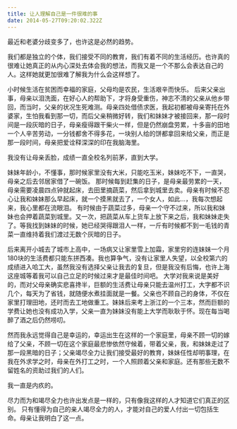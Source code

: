 ```yaml
---
title: 让人理解自己是一件很难的事
date: 2014-05-27T09:20:02.322Z
---
```


最近和老婆分歧变多了，也许这是必然的趋势。

我们都是独立的个体，我们接受不同的教育，我们有着不同的生活经历。也许真的很难让她真正的从内心深处去体会我的想法，而我又是一个不那么会表达自己的人。这样她就更加很难了解我为什么会这样想了。

小时候生活在贫困而幸福的家庭，父母均是农民，生活艰辛而快乐。
后来父亲出事，母亲以泪洗面，在好心人的帮助下，才将身受重伤，神志不清的父亲从他乡带回，而当时，父亲的状况生死难测。母亲四处借债求医，我起初都被母亲寄托在外婆家，生怕我看到那一切，而后父亲稍微好转，我们和妹妹才被接回来，那一段时间是一段灰暗的日子，母亲瘦得跟干柴火一样，但是仍然崩盘劳累，十多亩的田地一个人辛苦劳动，一分钱都舍不得多花，一块别人给的饼都拿回来给父亲，而正是那一段时间，母亲把爱诠释深深的印在我脑海里。

我没有让母亲丢脸，成绩一直全校名列前茅，直到大学。

妹妹年龄小，不懂事，那时候家里没有大米，只能吃玉米，妹妹吃不下，一直哭，母亲之后去邻居家借了一碗饭。
那时候每到赶集的日子，是母亲最劳累的一天，母亲需要凌晨四点钟就起床，去田里摘蔬菜，然后拿到城里去卖。母亲有时候不忍心让我和妹妹那么早起床，就一个摸黑就去了，一个女人，如此...，我每次想起来，我心里都在流眼泪。
有时候由于蔬菜过多，母亲一个守不过来，所以我和妹妹也会押着蔬菜到城里。又一次，把蔬菜从车上货车上放下来之后，我和妹妹走失了。等我找到妹妹的时候，她已经哭得跟泪人一样，一斤有时候都不到一毛钱的青菜一直维持着我们渡过无数个灰暗的日子。

后来离开小城去了城市上高中，一场病又让家里雪上加霜，家里穷的连妹妹一个月180块的生活费都只能东拼西凑。我也算争气，没有让家里人失望，以全校第六的成绩进入哈工大，虽然我没有选择父亲让我去的复旦，但是我没有后悔，也许上海这座城等着我可以自己立足的时候过来才是最佳时间吧。
大学对我来说是美好的，而对父母亲确实悲喜搀半，巨额的生活费让母亲只能去温州打工，大字都不识几个，每天为了省钱，就随便水煮挂面就是一餐。父亲也不顾自己的身体，不仅在家里打理田地，还时而去工地做重工。妹妹后来考上浙江的一个三本，然而巨额的学费让她也没有成功入学，父亲一直为妹妹没有能上大学而耿耿于怀。现在每当喝醉了酒之后仍然唠叨。

然而我永远觉得自己是幸运的，幸运出生在这样的一个家庭里，母亲不顾一切的嫁给了父亲，不顾一切在这个家庭最悲惨依然守候着，带着父亲，我，和妹妹走过了那一段黑暗的日子；父亲竭尽全力让我们接受最好的教育，妹妹任性却明事理，在我在外求学之时，母亲在外打工之时，一个人照顾着父亲和家庭。还有那些无数不留姓名的资助过我们的人们。

我一直是内疚的。

尽力而为和竭尽全力也许出发点是一样的，只有像我这样的人才知道它们真正的区别。
只有懂得为自己的亲人竭尽全力的人，才能对自己的爱人付出一切包括生命。母亲让我明白了这一点。
